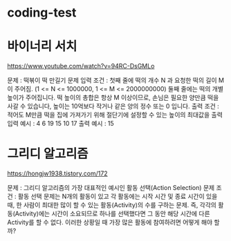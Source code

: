 # coding-test

# 바이너리 서치
https://www.youtube.com/watch?v=94RC-DsGMLo

문제 : 떡볶이 떡 만길기 문제
입력 조건 :
첫째 줄에 떡의 개수 N 과 요청한 떡의 길이 M 이 주어짐. (1 <= N <= 1000000, 1 <= M <= 2000000000)
둘째 줄에는 떡의 개별 높이가 주어집니다. 떡 높이의 총합은 항상 M 이상이므로, 손님은 필요한 양만큼
떡을 사갈 수 있습니다, 높이는 10억보다 작거나 같은 양의 정수 또는 0 입니다.
출력 조건 :
적어도 M만큼 떡을 집에 가져가기 위해 절단기에 설정할 수 있는 높이의 최대값을 출력
입력 예시 :
4 6
19 15 10 17
출력 예시 :
15

# 그리디 알고리즘
https://hongjw1938.tistory.com/172

문제 : 그리디 알고리즘의 가장 대표적인 예시인 활동 선택(Action Selection) 문제
조건 : 
활동 선택 문제는 N개의 활동이 있고 각 활동에는 시작 시간 및 종료 시간이 있을 때, 한 사람이 최대한 많이 할 수 있는 활동(Activity)의 수를 구하는 문제.
즉, 각각의 활동(Activity)에는 시간이 소요되므로 하나를 선택했다면 그 동안 해당 시간에 다른 Activity를 할 수 없다. 이러한 상황일 때 가장 많은 활동에 참여하려면 어떻게 해야 할까?